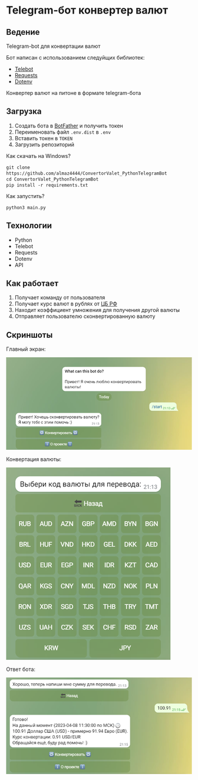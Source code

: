 Telegram-бот конвертер валют
========

Ведение
------------
Telegram-bot для конвертации валют

Бот написан с использованием следуйщих библиотек:
* [Telebot](https://pypi.org/project/pyTelegramBotAPI/)
* [Requests](https://pypi.org/project/requests/)
* [Dotenv](https://pypi.org/project/python-dotenv/)

Конвертер валют на питоне в формате telegram-бота

Загрузка
------------
1. Создать бота в [BotFather](https://telegram.me/BotFather) и получить токен
2. Переименовать файл ``.env.dist`` в ``.env``
3. Вставить токен в `TOKEN`
3. Загрузить репозиторий

Как скачать на Windows?
```
git clone https://github.com/almaz4444/ConvertorValet_PythonTelegramBot
cd ConvertorValet_PythonTelegramBot
pip install -r requirements.txt
```

Как запустить?
```
python3 main.py
```

Технологии
--------------
* Python
* Telebot
* Requests
* Dotenv
* API

Как работает
--------------
1. Получает команду от пользователя
2. Получает курс валют в рублях от [ЦБ РФ](https://www.cbr-xml-daily.ru/)
3. Находит коэффициент умножения для получения другой валюты 
4. Отправляет пользователю сконвертированную валюту 

Скриншоты
--------------

Главный экран:

!["Ошибка загрузки"](/Screenhots/Main.png)

Конвертация валюты:

!["Ошибка загрузки"](/Screenhots/ConvertValet.png)

Ответ бота:

!["Ошибка загрузки"](/Screenhots/Output.png)